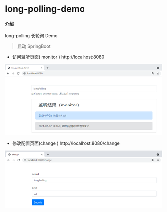 # long-polling-demo

#### 介绍
long-polling 长轮询 Demo

> 启动 SpringBoot

* 访问监听页面( monitor )  http://localhost:8080

![](doc-img/index.png)

* 修改配置页面(change ) http://localhost:8080/change

![](doc-img/change.png)